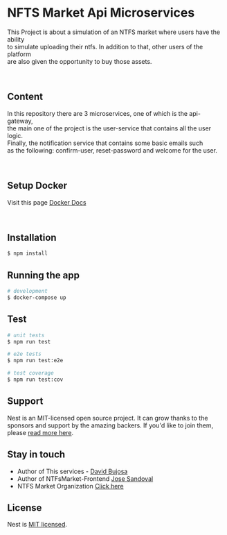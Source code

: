 # NFTS Market Api Microservices
This Project is about a simulation of an NTFS market where users have the ability <br> to simulate uploading their ntfs. In addition to that, other users of the platform  <br>  are also given the opportunity to buy those assets.

<br>

 ## Content
In this repository there are 3 microservices, one of which is the api-gateway, <br> the main one of the project is the user-service that contains all the user logic. <br> Finally, the notification service that contains some basic emails such <br> as the following: confirm-user, reset-password and welcome for the user.

<br>

## Setup Docker
Visit this page [Docker Docs](https://docs.docker.com/)


<br>

## Installation

```bash
$ npm install
```


## Running the app

```bash
# development
$ docker-compose up
```

## Test

```bash
# unit tests
$ npm run test

# e2e tests
$ npm run test:e2e

# test coverage
$ npm run test:cov
```

## Support

Nest is an MIT-licensed open source project. It can grow thanks to the sponsors and support by the amazing backers. If you'd like to join them, please [read more here](https://docs.nestjs.com/support).

## Stay in touch

- Author of This services - [David Bujosa](https://github.com/bujosa)
- Author of NTFsMarket-Frontend [Jose Sandoval](https://github.com/goritm)
- NTFS Market Organization [Click here](https://github.com/NFTsMarket)

## License

  Nest is [MIT licensed](LICENSE).
